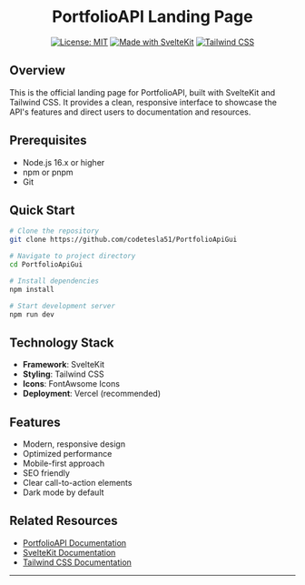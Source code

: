 <div align="center">

# PortfolioAPI Landing Page

[![License: MIT](https://img.shields.io/badge/License-MIT-yellow.svg)](https://opensource.org/licenses/MIT)
[![Made with SvelteKit](https://img.shields.io/badge/Made%20with-SvelteKit-FF3E00.svg)](https://kit.svelte.dev/)
[![Tailwind CSS](https://img.shields.io/badge/Tailwind%20CSS-38B2AC.svg)](https://tailwindcss.com/)

</div>

## Overview

This is the official landing page for PortfolioAPI, built with SvelteKit and Tailwind CSS. It provides a clean, responsive interface to showcase the API's features and direct users to documentation and resources.

## Prerequisites

- Node.js 16.x or higher
- npm or pnpm
- Git

## Quick Start

```bash
# Clone the repository
git clone https://github.com/codetesla51/PortfolioApiGui

# Navigate to project directory
cd PortfolioApiGui

# Install dependencies
npm install

# Start development server
npm run dev
```

## Technology Stack

- **Framework**: SvelteKit
- **Styling**: Tailwind CSS
- **Icons**: FontAwsome Icons
- **Deployment**: Vercel (recommended)

## Features

- Modern, responsive design
- Optimized performance
- Mobile-first approach
- SEO friendly
- Clear call-to-action elements
- Dark mode by default

## Related Resources

- [PortfolioAPI Documentation](https://github.com/codetesla51/PortFolioAPI)
- [SvelteKit Documentation](https://kit.svelte.dev/)
- [Tailwind CSS Documentation](https://tailwindcss.com/docs)

---

